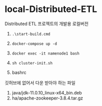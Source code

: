 # local-Distributed-ETL
Distributed ETL 프로젝트의 개발용 로컬버전

1. `.\start-build.cmd`
2. `docker-compose up -d`
3. `docker exec -it namenode1 bash`
4. `sh cluster-init.sh`

1. bashrc


깃허브에 없어서 다운 받아야 하는 파일
1. java/jdk-11.0.10_linux-x64_bin.deb
2. ha/apache-zookeeper-3.8.4.tar.gz